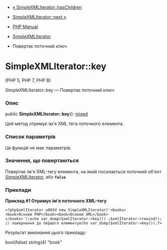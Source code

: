 - [«
SimpleXMLIterator::hasChildren](simplexmliterator.haschildren.md)
- [SimpleXMLIterator::next »](simplexmliterator.next.md)

- [PHP Manual](index.md)
- [SimpleXMLIterator](class.simplexmliterator.md)
- Повертає поточний ключ

# SimpleXMLIterator::key

(PHP 5, PHP 7, PHP 8)

SimpleXMLIterator::key — Повертає поточний ключ

### Опис

public **SimpleXMLIterator::key**():
[mixed](language.types.declarations.md#language.types.declarations.mixed)

Цей метод отримує ім'я XML тега поточного елемента.

### Список параметрів

Ця функція не має параметрів.

### Значення, що повертаються

Повертає ім'я XML-тегу елемента, на який посилається поточний об'єкт
[SimpleXMLIterator](class.simplexmliterator.md), або **`false`**

### Приклади

**Приклад #1 Отримує ім'я поточного XML-тегу**

` <?php$xmlIterator u003d new SimpleXMLIterator('<books><book>Основи PHP</book><book>Основи XML</book></books>');echo var_dump($xmlIterator->key()) ;$xmlIterator->rewind(); // повернення до першого елементуecho var_dump($xmlIterator->key());?> `

Результат виконання цього прикладу:

bool(false)
string(4) "book"
